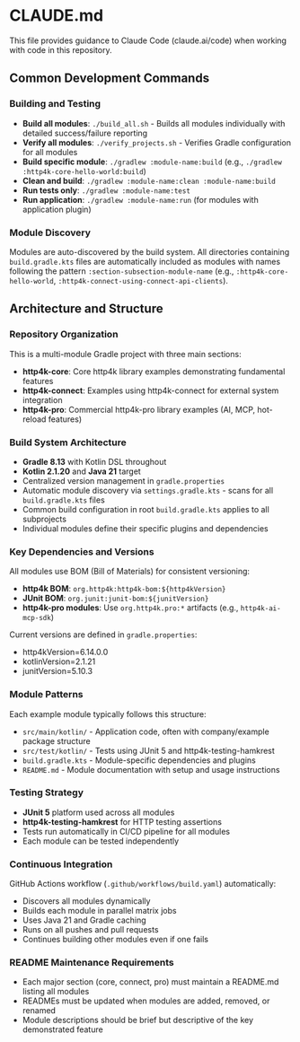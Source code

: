 # CLAUDE.md

This file provides guidance to Claude Code (claude.ai/code) when working with code in this repository.

## Common Development Commands

### Building and Testing
- **Build all modules**: `./build_all.sh` - Builds all modules individually with detailed success/failure reporting
- **Verify all modules**: `./verify_projects.sh` - Verifies Gradle configuration for all modules  
- **Build specific module**: `./gradlew :module-name:build` (e.g., `./gradlew :http4k-core-hello-world:build`)
- **Clean and build**: `./gradlew :module-name:clean :module-name:build`
- **Run tests only**: `./gradlew :module-name:test`
- **Run application**: `./gradlew :module-name:run` (for modules with application plugin)

### Module Discovery
Modules are auto-discovered by the build system. All directories containing `build.gradle.kts` files are automatically included as modules with names following the pattern `:section-subsection-module-name` (e.g., `:http4k-core-hello-world`, `:http4k-connect-using-connect-api-clients`).

## Architecture and Structure

### Repository Organization
This is a multi-module Gradle project with three main sections:
- **http4k-core**: Core http4k library examples demonstrating fundamental features
- **http4k-connect**: Examples using http4k-connect for external system integration  
- **http4k-pro**: Commercial http4k-pro library examples (AI, MCP, hot-reload features)

### Build System Architecture
- **Gradle 8.13** with Kotlin DSL throughout
- **Kotlin 2.1.20** and **Java 21** target
- Centralized version management in `gradle.properties`
- Automatic module discovery via `settings.gradle.kts` - scans for all `build.gradle.kts` files
- Common build configuration in root `build.gradle.kts` applies to all subprojects
- Individual modules define their specific plugins and dependencies

### Key Dependencies and Versions
All modules use BOM (Bill of Materials) for consistent versioning:
- **http4k BOM**: `org.http4k:http4k-bom:${http4kVersion}` 
- **JUnit BOM**: `org.junit:junit-bom:${junitVersion}`
- **http4k-pro modules**: Use `org.http4k.pro:*` artifacts (e.g., `http4k-ai-mcp-sdk`)

Current versions are defined in `gradle.properties`:
- http4kVersion=6.14.0.0
- kotlinVersion=2.1.21
- junitVersion=5.10.3

### Module Patterns
Each example module typically follows this structure:
- `src/main/kotlin/` - Application code, often with company/example package structure
- `src/test/kotlin/` - Tests using JUnit 5 and http4k-testing-hamkrest
- `build.gradle.kts` - Module-specific dependencies and plugins
- `README.md` - Module documentation with setup and usage instructions

### Testing Strategy
- **JUnit 5** platform used across all modules
- **http4k-testing-hamkrest** for HTTP testing assertions
- Tests run automatically in CI/CD pipeline for all modules
- Each module can be tested independently

### Continuous Integration
GitHub Actions workflow (`.github/workflows/build.yaml`) automatically:
- Discovers all modules dynamically
- Builds each module in parallel matrix jobs
- Uses Java 21 and Gradle caching
- Runs on all pushes and pull requests
- Continues building other modules even if one fails

### README Maintenance Requirements
- Each major section (core, connect, pro) must maintain a README.md listing all modules
- READMEs must be updated when modules are added, removed, or renamed
- Module descriptions should be brief but descriptive of the key demonstrated feature